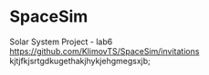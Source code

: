 # SpaceSim
Solar System Project - lab6
https://github.com/KlimovTS/SpaceSim/invitations
kjtjfkjsrtgdkugethakjhykjehgmegsxjb;

